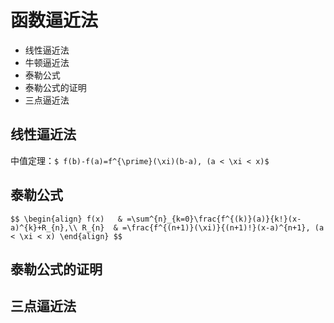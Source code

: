 # 函数逼近法

- 线性逼近法
- 牛顿逼近法
- 泰勒公式
- 泰勒公式的证明
- 三点逼近法

		
## 线性逼近法

中值定理：`$ f(b)-f(a)=f^{\prime}(\xi)(b-a), (a < \xi < x)$`

		
## 泰勒公式

`$$
\begin{align}
    f(x)   & =\sum^{n}_{k=0}\frac{f^{(k)}(a)}{k!}(x-a)^{k}+R_{n},\\
    R_{n}  & =\frac{f^{(n+1)}(\xi)}{(n+1)!}(x-a)^{n+1}, (a < \xi < x)
\end{align}
$$`

		
## 泰勒公式的证明

		
## 三点逼近法


